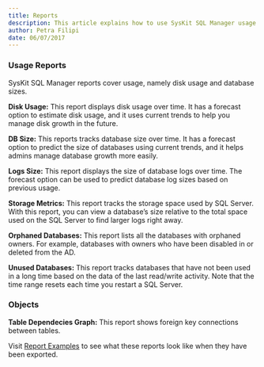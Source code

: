 ```yaml
---
title: Reports
description: This article explains how to use SysKit SQL Manager usage reports to track SQL Server database status, disk usage and database sizes.
author: Petra Filipi
date: 06/07/2017
---
```

### Usage Reports

SysKit SQL Manager reports cover usage, namely disk usage and database sizes.

__Disk Usage:__ This report displays disk usage over time. It has a forecast option to estimate disk usage, and it uses current trends to help you manage disk growth in the future.

__DB Size:__ This reports tracks database size over time. It has a forecast option to predict the size of databases using current trends, and it helps admins manage database growth more easily.

__Logs Size:__ This report displays the size of database logs over time. The forecast option can be used to predict database log sizes based on previous usage.

__Storage Metrics:__ This report tracks the storage space used by SQL Server. With this report, you can view a database’s size relative to the total space used on the SQL Server to find larger logs right away.

__Orphaned Databases:__ This report lists all the databases with orphaned owners. For example, databases with owners who have been disabled in or deleted from the AD.

__Unused Databases:__ This report tracks databases that have not been used in a long time based on the data of the last read/write activity. Note that the time range resets each time you restart a SQL Server.

### Objects

__Table Dependecies Graph:__ This report shows foreign key connections between tables.
 
Visit [Report Examples](https://www.syskit.com/products/sql-manager/resources/report-examples) to see what these reports look like when they have been exported.